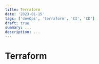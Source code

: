 ```yaml
---
title: Terraform
date: '2023-01-15'
tags: ['devOps', 'terraform', 'CI', 'CD']
draft: true
summary: ...
description: ...
---
```


# Terraform